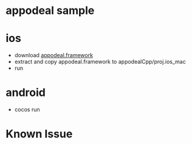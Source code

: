 # appodeal sample

# ios

* download [appodeal.framework](https://s3-us-west-1.amazonaws.com/appodeal-ios/0.5.2/Appodeal.zip)
* extract and copy appodeal.framework to appodealCpp/proj.ios_mac
* run


# android
* cocos run


# Known Issue
